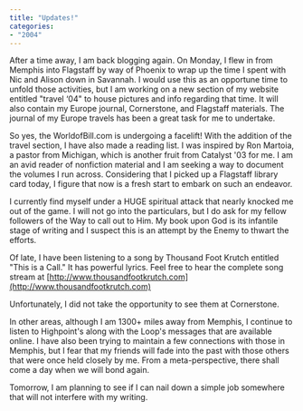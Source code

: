 ```yaml
---
title: "Updates!"
categories:
- "2004"
---
```


After a time away, I am back blogging again. On Monday, I flew in from Memphis into Flagstaff by way of Phoenix to wrap up the time I spent with Nic and Alison down in Savannah. I would use this as an opportune time to unfold those activities, but I am working on a new section of my website entitled "travel ‘04" to house pictures and info regarding that time. It will also contain my Europe journal, Cornerstone, and Flagstaff materials. The journal of my Europe travels has been a great task for me to undertake.

So yes, the WorldofBill.com is undergoing a facelift! With the addition of the travel section, I have also made a reading list. I was inspired by Ron Martoia, a pastor from Michigan, which is another fruit from Catalyst '03 for me. I am an avid reader of nonfiction material and I am seeking a way to document the volumes I run across. Considering that I picked up a Flagstaff library card today, I figure that now is a fresh start to embark on such an endeavor.

I currently find myself under a HUGE spiritual attack that nearly knocked me out of the game. I will not go into the particulars, but I do ask for my fellow followers of the Way to call out to Him. My book upon God is its infantile stage of writing and I suspect this is an attempt by the Enemy to thwart the efforts.

Of late, I have been listening to a song by Thousand Foot Krutch entitled "This is a Call." It has powerful lyrics. Feel free to hear the complete song stream at [http://www.thousandfootkrutch.com](http://www.thousandfootkrutch.com)

Unfortunately, I did not take the opportunity to see them at Cornerstone.

In other areas, although I am 1300+ miles away from Memphis, I continue to listen to Highpoint's along with the Loop's messages that are available online. I have also been trying to maintain a few connections with those in Memphis, but I fear that my friends will fade into the past with those others that were once held closely by me. From a meta-perspective, there shall come a day when we will bond again.

Tomorrow, I am planning to see if I can nail down a simple job somewhere that will not interfere with my writing.